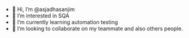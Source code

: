 - 👋 Hi, I’m @asjadhasanjim
- 👀 I’m interested in SQA
- 🌱 I’m currently learning automation testing 
- 💞️ I’m looking to collaborate on my teammate and also others people.

<!---
asjadhasanjim/asjadhasanjim is a ✨ special ✨ repository because its `README.md` (this file) appears on your GitHub profile.
You can click the Preview link to take a look at your changes.
--->
